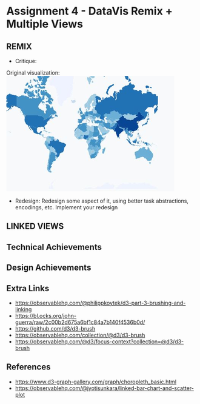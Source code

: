 Assignment 4 - DataVis Remix + Multiple Views
===

REMIX
---

- Critique: 

Original visualization: ![origVis](img/origVis.JPG)

- Redesign: Redesign some aspect of it, using better task abstractions, encodings, etc. Implement your redesign

LINKED VIEWS
---

Technical Achievements
---

Design Achievements
---

Extra Links
---

- https://observablehq.com/@philippkoytek/d3-part-3-brushing-and-linking
- https://bl.ocks.org/john-guerra/raw/2c00b2d675a6bf1c84a7b140f4536b0d/
- https://github.com/d3/d3-brush
- https://observablehq.com/collection/@d3/d3-brush
- https://observablehq.com/@d3/focus-context?collection=@d3/d3-brush

References
---
- https://www.d3-graph-gallery.com/graph/choropleth_basic.html
- https://observablehq.com/@jyotisunkara/linked-bar-chart-and-scatter-plot
